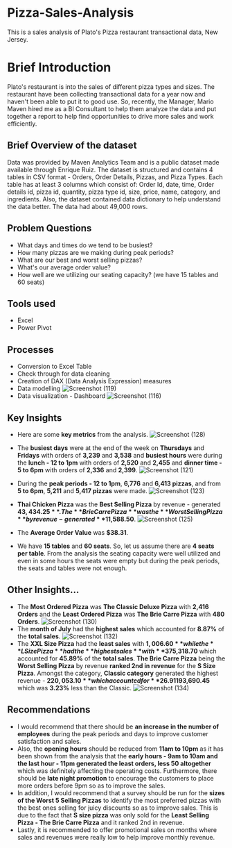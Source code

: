 # Pizza-Sales-Analysis
This is a sales analysis of Plato's Pizza restaurant transactional data, New Jersey.
# Brief Introduction
Plato's restaurant is into the sales of different pizza types and sizes. The restaurant have been collecting transactional data for a year now and haven't been able to put it to good use. So, recently, the Manager, Mario Maven hired me as a BI Consultant to help them analyze the data and put together a report to help find opportunities to drive more sales and work efficiently. 
## Brief Overview of the dataset
Data was provided by Maven Analytics Team and is a public dataset made available through Enrique Ruiz. The dataset is structured and contains 4 tables in CSV format - Orders, Order Details, Pizzas, and Pizza Types. Each table has at least 3 columns which consist of: Order Id, date, time, Order details id, pizza id, quantity, pizza type id, size, price, name, category, and ingredients. Also, the dataset contained data dictionary to help understand the data better. The data had about 49,000 rows.
## Problem Questions
* What days and times do we tend to be busiest?
* How many pizzas are we making during peak periods?
* What are our best and worst selling pizzas?
* What's our average order value?
* How well are we utilizing our seating capacity? (we have 15 tables and 60 seats)
## Tools used
* Excel
* Power Pivot
## Processes
* Conversion to Excel Table
* Check through for data cleaning
* Creation of DAX (Data Analysis Expression) measures
* Data modelling
![Screenshot (119)](https://github.com/SamadTechGuy/Pizza-Sales-Analysis-Report/assets/97789215/d4026580-f1f8-4717-a5c7-51c85eeb78a5)
* Data visualization - Dashboard
![Screenshot (116)](https://github.com/SamadTechGuy/Pizza-Sales-Analysis-Report/assets/97789215/a20596f7-eb80-41b0-b269-a2203290c5e5)
## Key Insights
* Here are some **key metrics** from the analysis. 
![Screenshot (128)](https://github.com/SamadTechGuy/Pizza-Sales-Analysis-Report/assets/97789215/d8d6690c-be22-4553-ad88-57493679276d)

* The **busiest days** were at the end of the week on **Thursdays** and **Fridays** with orders of **3,239** and **3,538** and **busiest hours** were during the **lunch - 12 to 1pm** with orders of **2,520** and **2,455** and **dinner time - 5 to 6pm** with orders of **2,336** and **2,399**.
![Screenshot (121)](https://github.com/SamadTechGuy/Pizza-Sales-Analysis-Report/assets/97789215/52aaae9c-35a5-4b80-b186-b9893254b75a)

* During the **peak periods - 12 to 1pm**, **6,776** and **6,413 pizzas**, and from **5 to 6pm**, **5,211** and **5,417 pizzas** were made.
![Screenshot (123)](https://github.com/SamadTechGuy/Pizza-Sales-Analysis-Report/assets/97789215/9769693c-15b1-4f61-87a6-08f505765c9a)
* **Thai Chicken Pizza** was the **Best Selling Pizza** by revenue - generated **$43,434.25**. The **Brie Carre Pizza** was the **Worst Selling Pizza** by revenue - generated **$11,588.50**.
![Screenshot (125)](https://github.com/SamadTechGuy/Pizza-Sales-Analysis-Report/assets/97789215/855faa46-37f3-4bfe-92b2-dca817fe438b)
* The **Average Order Value** was **$38.31**.
* We have **15 tables** and **60 seats**. So, let us assume there are **4 seats per table**. From the analysis the seating capacity were well utilized and even in some hours the seats were empty but during the peak periods, the seats and tables were not enough.
## Other Insights...
* The **Most Ordered Pizza** was **The Classic Deluxe Pizza** with **2,416 Orders** and the **Least Ordered Pizza** was **The Brie Carre Pizza** with **480 Orders**.
![Screenshot (130)](https://github.com/SamadTechGuy/Pizza-Sales-Analysis-Report/assets/97789215/f8749e89-f56b-4593-92c1-7c846049d530)
*  The **month of July** had the **highest sales** which accounted for **8.87%** of the **total sales**.
![Screenshot (132)](https://github.com/SamadTechGuy/Pizza-Sales-Analysis-Report/assets/97789215/c190234b-3324-47db-9cc3-18e1cdf8b12f)
* The **XXL Size Pizza** had the **least sales** with **$1,006.60** while the **L Size Pizza** had the **highest sales** with **$375,318.70** which accounted for **45.89%** of the **total sales**. **The Brie Carre Pizza** being the **Worst Selling Pizza** by revenue **ranked 2nd in revenue** for the **S Size Pizza**. Amongst the category, **Classic category** generated the highest revenue - **$220,053.10** which accounted for **26.91%** of the total sales compared to **Veggie category** that had the least revenue - **$193,690.45** which was **3.23%** less than the Classic.
![Screenshot (134)](https://github.com/SamadTechGuy/Pizza-Sales-Analysis-Report/assets/97789215/d39ce994-6813-4000-aec4-133706b10562)
## Recommendations
*  I would recommend that there should be **an increase in the number of employees** during the peak periods and days to improve customer satisfaction and sales.
*  Also, the **opening hours** should be reduced from **11am to 10pm** as it has been shown from the analysis that the **early hours - 9am to 10am and the last hour - 11pm generated the least orders, less 50 altogether** which was definitely affecting the operating costs. Furthermore, there should be **late night promotion** to encourage the customers to place more orders before 9pm so as to improve the sales.
*  In addition, I would recommend that a survey should be run for the **sizes of the Worst 5 Selling Pizzas** to identify the most preferred pizzas with the best ones selling for juicy discounts so as to improve sales. This is due to the fact that **S size pizza** was only sold for the **Least Selling Pizza - The Brie Carre Pizza** and it ranked 2nd in revenue.
*   Lastly, it is recommended to offer promotional sales on months where sales and revenues were really low to help improve monthly revenue.
 

















